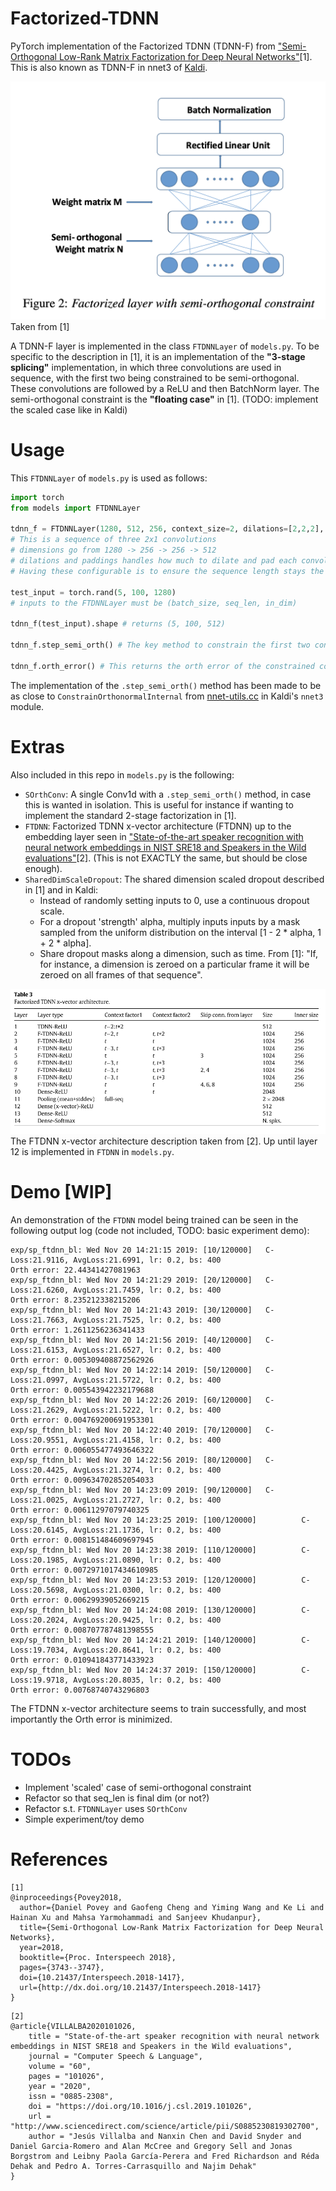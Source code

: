 # Factorized-TDNN

PyTorch implementation of the Factorized TDNN (TDNN-F) from ["Semi-Orthogonal Low-Rank Matrix Factorization for Deep Neural Networks"](http://danielpovey.com/files/2018_interspeech_tdnnf.pdf)[1]. This is also known as TDNN-F in nnet3 of [Kaldi](https://github.com/kaldi-asr/kaldi).

![model_fig](figures/ftdnn.png?raw=true "ftdnn diag") Taken from [1]

A TDNN-F layer is implemented in the class `FTDNNLayer` of `models.py`. To be specific to the description in [1], it is an implementation of the **"3-stage splicing"** implementation, in which three convolutions are used in sequence, with the first two being constrained to be semi-orthogonal. These convolutions are followed by a ReLU and then BatchNorm layer. The semi-orthogonal constraint is the **"floating case"** in [1]. (TODO: implement the scaled case like in Kaldi)

# Usage

This `FTDNNLayer` of `models.py` is used as follows:

```python
import torch
from models import FTDNNLayer

tdnn_f = FTDNNLayer(1280, 512, 256, context_size=2, dilations=[2,2,2], paddings=[1,1,1])
# This is a sequence of three 2x1 convolutions
# dimensions go from 1280 -> 256 -> 256 -> 512
# dilations and paddings handles how much to dilate and pad each convolution
# Having these configurable is to ensure the sequence length stays the same

test_input = torch.rand(5, 100, 1280)
# inputs to the FTDNNLayer must be (batch_size, seq_len, in_dim)

tdnn_f(test_input).shape # returns (5, 100, 512)

tdnn_f.step_semi_orth() # The key method to constrain the first two convolutions, perform after every SGD step

tdnn_f.orth_error() # This returns the orth error of the constrained convs, useful for debugging
```

The implementation of the `.step_semi_orth()` method has been made to be as close to `ConstrainOrthonormalInternal` from [nnet-utils.cc](https://github.com/kaldi-asr/kaldi/blob/master/src/nnet3/nnet-utils.cc) in Kaldi's `nnet3` module.

# Extras

Also included in this repo in `models.py` is the following:
 * `SOrthConv`: A single Conv1d with a `.step_semi_orth()` method, in case this is wanted in isolation. This is useful for instance if wanting to implement the standard 2-stage factorization in [1].
 * `FTDNN`: Factorized TDNN x-vector architecture (FTDNN) up to the embedding layer seen in  ["State-of-the-art speaker recognition with neural network embeddings in NIST SRE18 and Speakers in the Wild evaluations"](https://www.sciencedirect.com/science/article/pii/S0885230819302700)[2]. (This is not EXACTLY the same, but should be close enough).
 * `SharedDimScaleDropout`: The shared dimension scaled dropout described in [1] and in Kaldi:
     * Instead of randomly setting inputs to 0, use a continuous dropout scale.
     * For a dropout 'strength' alpha, multiply inputs inputs by a mask sampled from the uniform distribution on the interval [1 - 2 \* alpha, 1 + 2 \* alpha].
     * Share dropout masks along a dimension, such as time. From [1]: "If, for instance, a dimension is zeroed on a particular frame it will be zeroed on all frames of that sequence".

![model_fig](figures/ftdnn_arch.png?raw=true "ftdnn arch") The FTDNN x-vector architecture description taken from [2]. Up until layer 12 is implemented in `FTDNN` in `models.py`.


# Demo [WIP]

An demonstration of the `FTDNN` model being trained can be seen in the following output log (code not included, TODO: basic experiment demo):

```
exp/sp_ftdnn_bl: Wed Nov 20 14:21:15 2019: [10/120000]   C-Loss:21.9116, AvgLoss:21.6991, lr: 0.2, bs: 400
Orth error: 22.44341427081963
exp/sp_ftdnn_bl: Wed Nov 20 14:21:29 2019: [20/120000]   C-Loss:21.6260, AvgLoss:21.7459, lr: 0.2, bs: 400
Orth error: 8.235212338215206
exp/sp_ftdnn_bl: Wed Nov 20 14:21:43 2019: [30/120000]   C-Loss:21.7663, AvgLoss:21.7525, lr: 0.2, bs: 400
Orth error: 1.2611256236341433
exp/sp_ftdnn_bl: Wed Nov 20 14:21:56 2019: [40/120000]   C-Loss:21.6153, AvgLoss:21.6527, lr: 0.2, bs: 400
Orth error: 0.005309408872562926
exp/sp_ftdnn_bl: Wed Nov 20 14:22:14 2019: [50/120000]   C-Loss:21.0997, AvgLoss:21.5722, lr: 0.2, bs: 400
Orth error: 0.005543942232179688
exp/sp_ftdnn_bl: Wed Nov 20 14:22:26 2019: [60/120000]   C-Loss:21.2629, AvgLoss:21.5222, lr: 0.2, bs: 400
Orth error: 0.004769200691953301
exp/sp_ftdnn_bl: Wed Nov 20 14:22:40 2019: [70/120000]   C-Loss:20.9551, AvgLoss:21.4158, lr: 0.2, bs: 400
Orth error: 0.006055477493646322
exp/sp_ftdnn_bl: Wed Nov 20 14:22:56 2019: [80/120000]   C-Loss:20.4425, AvgLoss:21.3274, lr: 0.2, bs: 400
Orth error: 0.009634702852054033
exp/sp_ftdnn_bl: Wed Nov 20 14:23:09 2019: [90/120000]   C-Loss:21.0025, AvgLoss:21.2727, lr: 0.2, bs: 400
Orth error: 0.00611297079740325
exp/sp_ftdnn_bl: Wed Nov 20 14:23:25 2019: [100/120000]          C-Loss:20.6145, AvgLoss:21.1736, lr: 0.2, bs: 400
Orth error: 0.008151484609697945
exp/sp_ftdnn_bl: Wed Nov 20 14:23:38 2019: [110/120000]          C-Loss:20.1985, AvgLoss:21.0890, lr: 0.2, bs: 400
Orth error: 0.0072971017434610985
exp/sp_ftdnn_bl: Wed Nov 20 14:23:53 2019: [120/120000]          C-Loss:20.5698, AvgLoss:21.0300, lr: 0.2, bs: 400
Orth error: 0.00629939052669215
exp/sp_ftdnn_bl: Wed Nov 20 14:24:08 2019: [130/120000]          C-Loss:20.2024, AvgLoss:20.9425, lr: 0.2, bs: 400
Orth error: 0.008707787481398555
exp/sp_ftdnn_bl: Wed Nov 20 14:24:21 2019: [140/120000]          C-Loss:19.7034, AvgLoss:20.8641, lr: 0.2, bs: 400
Orth error: 0.010941843771433923
exp/sp_ftdnn_bl: Wed Nov 20 14:24:37 2019: [150/120000]          C-Loss:19.9718, AvgLoss:20.8035, lr: 0.2, bs: 400
Orth error: 0.00768740743296803
```

The FTDNN x-vector architecture seems to train successfully, and most importantly the Orth error is minimized.

# TODOs

* Implement 'scaled' case of semi-orthogonal constraint
* Refactor so that seq_len is final dim (or not?)
* Refactor s.t. `FTDNNLayer` uses `SOrthConv`
* Simple experiment/toy demo

# References

```
[1]
@inproceedings{Povey2018,
  author={Daniel Povey and Gaofeng Cheng and Yiming Wang and Ke Li and Hainan Xu and Mahsa Yarmohammadi and Sanjeev Khudanpur},
  title={Semi-Orthogonal Low-Rank Matrix Factorization for Deep Neural Networks},
  year=2018,
  booktitle={Proc. Interspeech 2018},
  pages={3743--3747},
  doi={10.21437/Interspeech.2018-1417},
  url={http://dx.doi.org/10.21437/Interspeech.2018-1417}
}
```

```
[2]
@article{VILLALBA2020101026,
    title = "State-of-the-art speaker recognition with neural network embeddings in NIST SRE18 and Speakers in the Wild evaluations",
    journal = "Computer Speech & Language",
    volume = "60",
    pages = "101026",
    year = "2020",
    issn = "0885-2308",
    doi = "https://doi.org/10.1016/j.csl.2019.101026",
    url = "http://www.sciencedirect.com/science/article/pii/S0885230819302700",
    author = "Jesús Villalba and Nanxin Chen and David Snyder and Daniel Garcia-Romero and Alan McCree and Gregory Sell and Jonas Borgstrom and Leibny Paola García-Perera and Fred Richardson and Réda Dehak and Pedro A. Torres-Carrasquillo and Najim Dehak"
}
```
